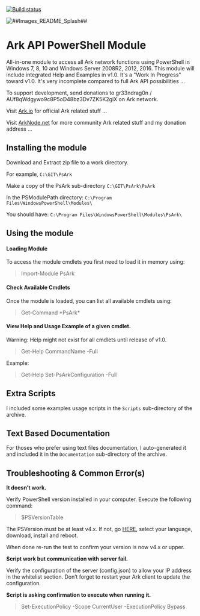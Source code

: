  [![Build status](https://ci.appveyor.com/api/projects/status/b6nmj3r6sgplc180?svg=true)](https://ci.appveyor.com/project/mgaruccio/psark)
 
 ![##Images_README_Splash##](./img/splash.png)

# **Ark API PowerShell Module**

All-in-one module to access all Ark network functions using PowerShell in Windows 7, 8, 10 and Windows Server 2008R2, 2012, 2016. This module will include integrated Help and Examples in v1.0.  It's a "Work In Progress" toward v1.0. It's very incomplete compared to full Ark API possibilities ...

To support development, send donations to gr33ndrag0n / AUf8qWdgywo9c8P5oD48bz3Dv7ZK5K2giX on Ark network.

Visit [Ark.io](https://www.ark.io) for official Ark related stuff ...

Visit [ArkNode.net](https://www.arknode.net) for more community Ark related stuff and my donation address ...

## **Installing the module**

Download and Extract zip file to a work directory.

For example, `C:\GIT\PsArk`

Make a copy of the PsArk sub-directory `C:\GIT\PsArk\PsArk`

In the PSModulePath directory: `C:\Program Files\WindowsPowerShell\Modules\`

You should have: `C:\Program Files\WindowsPowerShell\Modules\PsArk\`

## **Using the module**
#### **Loading Module**
To access the module cmdlets you first need to load it in memory using:
> Import-Module PsArk

#### **Check Available Cmdlets**
Once the module is loaded, you can list all available cmdlets using:
> Get-Command \*PsArk*

#### **View Help and Usage Example of a given cmdlet.**
Warning: Help might not exist for all cmdlets until release of v1.0.
> Get-Help CommandName -Full

Example:
> Get-Help Set-PsArkConfiguration -Full

## **Extra Scripts**

I included some examples usage scripts in the `Scripts` sub-directory of the archive.

## **Text Based Documentation**

For thoses who prefer using text files documentation, I auto-generated it and included it in the `Documentation` sub-directory of the archive.

## **Troubleshooting & Common Error(s)**

**It doesn’t work.**

Verify PowerShell version installed in your computer. Execute the following command:

> $PSVersionTable

The PSVersion must be at least v4.x.
If not, go [HERE](https://www.microsoft.com/en-us/download/details.aspx?id=40855), select your language, download, install and reboot.

When done re-run the test to confirm your version is now v4.x or upper.

**Script work but communication with server fail.**

Verify the configuration of the server (config.json) to allow your IP address in the whitelist section. Don’t forget to restart your Ark client to update the configuration.

**Script is asking confirmation to execute when running it.**

> Set-ExecutionPolicy -Scope CurrentUser -ExecutionPolicy Bypass
